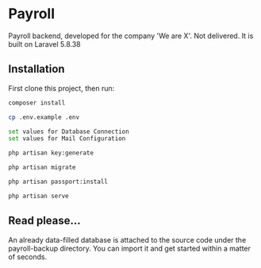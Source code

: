 # Payroll

Payroll backend, developed for the company 'We are X'. Not delivered. It is built on Laravel 5.8.38

## Installation

First clone this project, then run:

```bash
composer install
```

```bash
cp .env.example .env
```

```bash
set values for Database Connection
set values for Mail Configuration
```

```bash
php artisan key:generate
```

```bash
php artisan migrate
```

```bash
php artisan passport:install
```

```bash
php artisan serve
```

## Read please...

An already data-filled database is attached to the source code under the payroll-backup directory. You can import it and get started within a matter of seconds.
